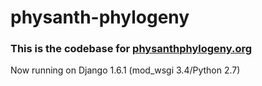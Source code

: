 physanth-phylogeny
==================

### This is the codebase for [physanthphylogeny.org](http://physanthphylogeny.org)

Now running on Django 1.6.1 (mod_wsgi 3.4/Python 2.7)
